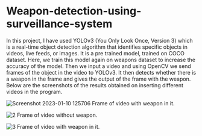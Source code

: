 # Weapon-detection-using-surveillance-system

In this project, I have used YOLOv3 (You Only Look Once, Version 3) which is a real-time object detection algorithm that identifies specific objects in videos, live feeds, or images. It is a pre trained model, trained on COCO dataset. Here, we train this model again on weapons dataset to increase the accuracy of the model. Then we input a video and using OpenCV we send frames of the object in the video to YOLOv3. It then detects whether there is a weapon in the frame and gives the output of the frame with the weapon. Below are the screenshots of the results obtained on inserting different videos in the program.

![Screenshot 2023-01-10 125706](https://user-images.githubusercontent.com/131551577/233838002-bd4fd92c-bff8-47c8-8c03-87aa871b92e2.png)
Frame of video with weapon in it.


![2](https://user-images.githubusercontent.com/131551577/233838008-d1b2f8bb-f3d6-4dc9-901f-6a6745b97e71.png)
Frame of video without weapon.


![3](https://user-images.githubusercontent.com/131551577/233838019-d46768b1-c71e-4f89-9e98-c44a47df6b42.png)
Frame of video with weapon in it.
